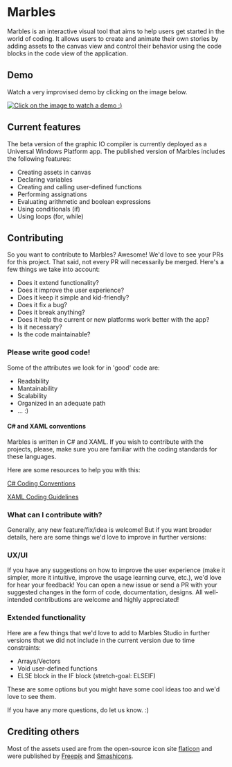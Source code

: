 # Marbles
Marbles is an interactive visual tool that aims to help users get started in the world of coding. It allows users to create and animate their own stories by adding assets to the canvas view and control their behavior using the code blocks in the code view of the application.

## Demo
Watch a very improvised demo by clicking on the image below.

[![Click on the image to watch a demo :)](https://scontent.fntr6-1.fna.fbcdn.net/v/t31.0-8/26173824_1774152459285952_4660397476430013521_o.jpg?oh=a4e4bcc60dcb1270605b4adaba064b47&oe=5ABC5AF3)](https://www.youtube.com/watch?v=VdB575XHwSI)

## Current features
The beta version of the graphic IO compiler is currently deployed as a Universal Windows Platform app. The published version of Marbles includes the following features:
- Creating assets in canvas
- Declaring variables
- Creating and calling user-defined functions
- Performing assignations
- Evaluating arithmetic and boolean expressions
- Using conditionals (if)
- Using loops (for, while)

## Contributing
So you want to contribute to Marbles? Awesome! We'd love to see your PRs for this project. That said, not every PR will necessarily be merged. Here's a few things we take into account:
- Does it extend functionality?
- Does it improve the user experience?
- Does it keep it simple and kid-friendly?
- Does it fix a bug?
- Does it break anything?
- Does it help the current or new platforms work better with the app?
- Is it necessary?
- Is the code maintainable?

### Please write good code!
Some of the attributes we look for in 'good' code are:
- Readability
- Mantainability
- Scalability
- Organized in an adequate path
- ... :)

#### C# and XAML conventions
Marbles is written in C# and XAML. If you wish to contribute with the projects, please, make sure you are familiar with the coding standards for these languages. 

Here are some resources to help you with this:

[C# Coding Conventions](https://docs.microsoft.com/en-us/dotnet/csharp/programming-guide/inside-a-program/coding-conventions)

[XAML Coding Guidelines](https://github.com/cmaneu/xaml-coding-guidelines)

### What can I contribute with?
Generally, any new feature/fix/idea is welcome! But if you want broader details, here are some things we'd love to improve in further versions:

### UX/UI
If you have any suggestions on how to improve the user experience (make it simpler, more it intuitive, improve the usage learning curve, etc.), we'd love for hear your feedback! You can open a new issue or send a PR with your suggested changes in the form of code, documentation, designs. All well-intended contributions are welcome and highly appreciated!

### Extended functionality
Here are a few things that we'd love to add to Marbles Studio in further versions that we did not include in the current version due to time constraints:
- Arrays/Vectors
- Void user-defined functions
- ELSE block in the IF block (stretch-goal: ELSEIF)

These are some options but you might have some cool ideas too and we'd love to see them.

If you have any more questions, do let us know. :)

## Crediting others
Most of the assets used are from the open-source icon site [flaticon](https://www.flaticon.com/) and were published by [Freepik](https://www.flaticon.com/authors/freepik) and [Smashicons](https://www.flaticon.com/authors/smashicons).
